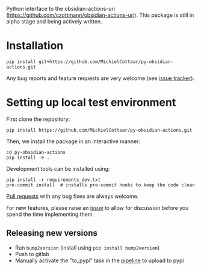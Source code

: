 Python interface to the obsidian-actions-uri (https://github.com/czottmann/obsidian-actions-uri).
This package is still in alpha stage and being actively written.

# Installation
```shell
pip install git+https://github.com/MichielCottaar/py-obsidian-actions.git
```

Any bug reports and feature requests are very welcome (see [issue tracker](https://github.com/MichielCottaar/py-obsidian-actions/-/issues)).

# Setting up local test environment
First clone the repository:
```shell
pip install https://github.com/MichielCottaar/py-obsidian-actions.git
```

Then, we install the package in an interactive manner:
```shell
cd py-obsidian-actions
pip install -e .
```

Development tools can be installed using:
```
pip install -r requirements_dev.txt
pre-commit install  # installs pre-commit hooks to keep the code clean
```
[Pull requests](https://github.com/MichielCottaar/py-obsidian-actions/pulls) with any bug fixes are always welcome.

For new features, please raise an [issue](https://github.com/MichielCottaar/py-obsidian-actions/issues) to allow for discussion before you spend the time implementing them.

## Releasing new versions
- Run `bump2version` (install using `pip install bump2version`)
- Push to gitlab
- Manually activate the "to_pypi" task in the [pipeline](https://github.com/MichielCottaar/py-obsidian-actions/-/pipelines/latest) to upload to pypi
